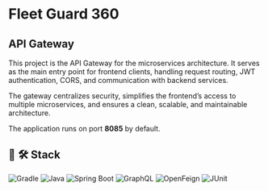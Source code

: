 # Fleet Guard 360

## API Gateway

This project is the API Gateway for the microservices architecture. 
It serves as the main entry point for frontend clients, handling request routing,
JWT authentication, CORS, and communication with backend services.

The gateway centralizes security, simplifies the frontend’s access to multiple microservices,
and ensures a clean, scalable, and maintainable architecture.

The application runs on port **8085** by default.

## 🚀 🛠️ Stack

![Gradle](https://img.shields.io/badge/Gradle-02303A?logo=gradle&logoColor=white)
![Java](https://img.shields.io/badge/Java-%23ED8B00.svg?logo=openjdk&logoColor=white)
![Spring Boot](https://img.shields.io/badge/Spring%20Boot-6DB33F?logo=springboot&logoColor=white)
![GraphQL](https://img.shields.io/badge/GraphQL-E10098?logo=graphql&logoColor=white)
![OpenFeign](https://img.shields.io/badge/OpenFeign-007ACC)
![JUnit](https://img.shields.io/badge/JUnit-25A162?logo=junit5&logoColor=white)
